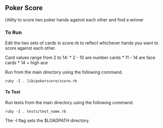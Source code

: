 ## Poker Score
Utility to score two poker hands against each other and find a winner

### To Run
Edit the two sets of cards in score.rb to reflect whichever hands you want to 
score against each other. 

Card values range from 2 to 14:
    * 2 - 10 are number cards
    * 11 - 14 are face cards
    * 14 = high ace
    
Run from the main directory using the following command.

```
ruby -I . lib/pokerscore/score.rb
```

#### To Test
Run tests from the main directory using the following command.

```
ruby -I . tests/test_name.rb 
```

The -I flag sets the $LOADPATH directory.
